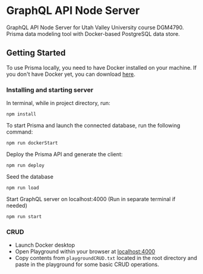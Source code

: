 # GraphQL API Node Server

GraphQL API Node Server for Utah Valley University course DGM4790. Prisma data modeling tool with Docker-based PostgreSQL data store.

## Getting Started

To use Prisma locally, you need to have Docker installed on your machine. If you don't have Docker yet, you can download [here](https://www.docker.com/community-edition).

### Installing and starting server

In terminal, while in project directory, run:


```
npm install
```

To start Prisma and launch the connected database, run the following command:

```
npm run dockerStart
```

Deploy the Prisma API and generate the client:

```
npm run deploy
```

Seed the database

```
npm run load
```

Start GraphQL server on localhost:4000 (Run in separate terminal if needed)

```
npm run start
```


### CRUD

- Launch Docker desktop
- Open Playground within your browser at [localhost:4000](http://localhost:4000/)
- Copy contents from `playgroundCRUD.txt` located in the root directory and paste in the playground for some basic CRUD operations.
